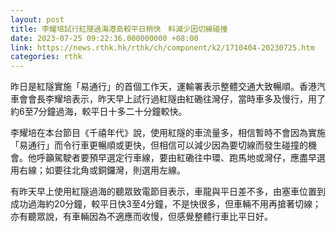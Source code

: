 ```yaml
---
layout: post
title: 李耀培試行紅隧過海港島較平日稍快　料減少因切線碰撞
date: 2023-07-25 09:22:36.000000000 +08:00
link: https://news.rthk.hk/rthk/ch/component/k2/1710404-20230725.htm
categories: rthk
---
```


昨日是紅隧實施「易通行」的首個工作天，運輸署表示整體交通大致暢順。香港汽車會會長李耀培表示，昨天早上試行過紅隧由紅磡往灣仔，當時車多及慢行，用了約6至7分鐘過海，較平日十多二十分鐘較快。

李耀培在本台節目《千禧年代》說，使用紅隧的車流量多，相信暫時不會因為實施「易通行」而令行車更暢順或更快，但相信可以減少因為要切線而發生碰撞的機會。他呼籲駕駛者要預早選定行車線，要由紅磡往中環、跑馬地或灣仔，應盡早選用右線；如要往北角或銅鑼灣，則選用左線。

有昨天早上使用紅隧過海的聽眾致電節目表示，車龍與平日差不多，由塞車位置到成功過海約20分鐘，較平日快3至4分鐘，不是快很多，但車輛不用再搶著切線；亦有聽眾說，有車輛因為不適應而收慢，但感覺整體行車比平日好。
